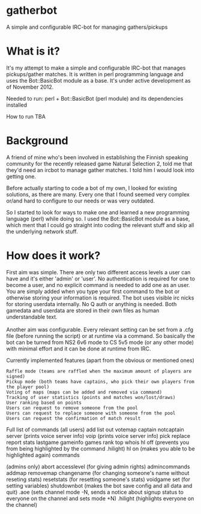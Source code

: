 gatherbot
=========

A simple and configurable IRC-bot for managing gathers/pickups


What is it?
=========
It's my attempt to make a simple and configurable IRC-bot that manages pickups/gather 
matches. It is written in perl programming language and uses the Bot::BasicBot module as 
a base. It's under active development as of November 2012.

Needed to run: perl + Bot::BasicBot (perl module) and its dependencies installed

How to run
TBA

Background
=========
A friend of mine who's been involved in establishing the Finnish speaking community for 
the recently released game Natural Selection 2, told me that they'd need an ircbot to 
manage gather matches. I told him I would look into getting one.

Before actually starting to code a bot of my own, I looked for existing solutions, as 
there are many. Every one that I found seemed very complex or/and hard to configure to 
our needs or was very outdated.

So I started to look for ways to make one and learned a new programming language (perl) 
while doing so. I used the Bot::BasicBot module as a base, which ment that I could go 
straight into coding the relevant stuff and skip all the underlying network stuff.

How does it work?
=========
First aim was simple. There are only two different access levels a user can have and 
it's either 'admin' or 'user'. No authentication is required for one to become a user, 
and no explicit command is needed to add one as an user. You are simply added when you 
type your first command to the bot or otherwise storing your information is required. 
The bot uses visible irc nicks for storing userdata internally. No Q auth or anything is 
needed. Both gamedata and userdata are stored in their own files as human understandable 
text.
<br><br>
Another aim was configurable. Every relevant setting can be set from a .cfg file (before 
running the script) or at runtime via a command. So basically the bot can be turned from 
NS2 6v6 mode to CS 5v5 mode (or any other mode) with minimal effort and it can be done 
at runtime from IRC.

Currently implemented features (apart from the obvious or mentioned ones)

    Raffle mode (teams are raffled when the maximum amount of players are signed)
    Pickup mode (both teams have captains, who pick their own players from the player pool)
    Voting of maps (maps can be added and removed via command)
    Tracking of user statistics (points and matches won/lost/draws)
    User ranking based on points
    Users can request to remove someone from the pool
    Users can request to replace someone with someone from the pool
    Users can request the confirmation of match result


Full list of commands
(all users)
add
list
out
votemap
captain
notcaptain
server (prints voice server info)
voip (prints voice server info)
pick
replace
report
stats
lastgame
gameinfo
games
rank
top
whois
hl off (prevents you from being highlighted by the command .hilight)
hl on (makes you able to be highlighted again)
commands

(admins only)
abort
accesslevel (for giving admin rights)
admincommands
addmap
removemap
changename (for changing someone's name without reseting stats)
resetstats (for resetting someone's stats)
voidgame
set (for setting variables)
shutdownbot (makes the bot save config and all data and quit)
.aoe (sets channel mode -N, sends a notice about signup status to everyone on the 
channel and sets mode +N)
.hilight (highlights everyone on the channel)

